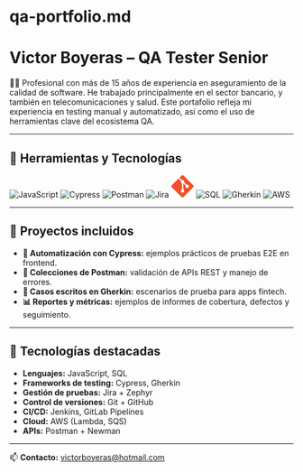 # qa-portfolio.md
# Victor Boyeras – QA Tester Senior

👨‍💻 Profesional con más de 15 años de experiencia en aseguramiento de la calidad de software. He trabajado principalmente en el sector bancario, y también en telecomunicaciones y salud. Este portafolio refleja mi experiencia en testing manual y automatizado, así como el uso de herramientas clave del ecosistema QA.

---

## 🧰 Herramientas y Tecnologías

<p align="left">
  <img src="https://cdn.jsdelivr.net/gh/devicons/devicon/icons/javascript/javascript-original.svg" alt="JavaScript" width="40"/>
  <img src="https://raw.githubusercontent.com/cypress-io/cypress/develop/assets/cypress-logo.png" alt="Cypress" width="100"/>
  <img src="https://www.vectorlogo.zone/logos/getpostman/getpostman-icon.svg" alt="Postman" width="40"/>
  <img src="https://seeklogo.com/images/J/jira-logo-C71F8C0324-seeklogo.com.png" alt="Jira" width="40"/>
  <img src="https://raw.githubusercontent.com/devicons/devicon/master/icons/git/git-original.svg" alt="Git" width="40"/>
  <img src="https://upload.wikimedia.org/wikipedia/commons/0/0e/Microsoft_SQL_Server_Logo.svg" alt="SQL" width="40"/>
  <img src="https://upload.wikimedia.org/wikipedia/commons/thumb/8/87/Gherkin_Logo.svg/640px-Gherkin_Logo.svg.png" alt="Gherkin" width="80"/>
  <img src="https://upload.wikimedia.org/wikipedia/commons/9/93/Amazon_Web_Services_Logo.svg" alt="AWS" width="70"/>
</p>

---

## 📂 Proyectos incluidos

- **🚀 Automatización con Cypress:** ejemplos prácticos de pruebas E2E en frontend.
- **🔗 Colecciones de Postman:** validación de APIs REST y manejo de errores.
- **📘 Casos escritos en Gherkin:** escenarios de prueba para apps fintech.
- **📊 Reportes y métricas:** ejemplos de informes de cobertura, defectos y seguimiento.

---

## 🧪 Tecnologías destacadas

- **Lenguajes:** JavaScript, SQL
- **Frameworks de testing:** Cypress, Gherkin
- **Gestión de pruebas:** Jira + Zephyr
- **Control de versiones:** Git + GitHub
- **CI/CD:** Jenkins, GitLab Pipelines
- **Cloud:** AWS (Lambda, SQS)
- **APIs:** Postman + Newman

---

📫 **Contacto:** [victorboyeras@hotmail.com](mailto:victorboyeras@hotmail.com)
